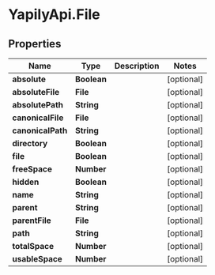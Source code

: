 # YapilyApi.File

## Properties

Name | Type | Description | Notes
------------ | ------------- | ------------- | -------------
**absolute** | **Boolean** |  | [optional] 
**absoluteFile** | **File** |  | [optional] 
**absolutePath** | **String** |  | [optional] 
**canonicalFile** | **File** |  | [optional] 
**canonicalPath** | **String** |  | [optional] 
**directory** | **Boolean** |  | [optional] 
**file** | **Boolean** |  | [optional] 
**freeSpace** | **Number** |  | [optional] 
**hidden** | **Boolean** |  | [optional] 
**name** | **String** |  | [optional] 
**parent** | **String** |  | [optional] 
**parentFile** | **File** |  | [optional] 
**path** | **String** |  | [optional] 
**totalSpace** | **Number** |  | [optional] 
**usableSpace** | **Number** |  | [optional] 


